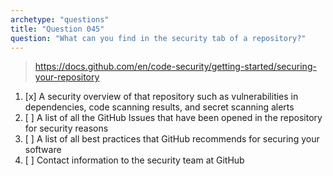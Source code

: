 ```yaml
---
archetype: "questions"
title: "Question 045"
question: "What can you find in the security tab of a repository?"
---
```



> https://docs.github.com/en/code-security/getting-started/securing-your-repository
1. [x] A security overview of that repository such as vulnerabilities in dependencies, code scanning results, and secret scanning alerts
1. [ ] A list of all the GitHub Issues that have been opened in the repository for security reasons
1. [ ] A list of all best practices that GitHub recommends for securing your software
1. [ ] Contact information to the security team at GitHub

